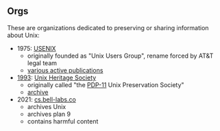 ## Orgs

These are organizations dedicated to preserving or sharing information about Unix:

 * 1975: [USENIX](https://en.wikipedia.org/wiki/USENIX)
   - originally founded as "Unix Users Group", rename forced by AT&T legal team
   - [various active publications](https://www.usenix.org/publications)
 * [1993](https://lwn.net/Articles/725297/): [Unix Heritage Society](https://www.tuhs.org/)
   - originally called "the [PDP-11](./hardware.md) Unix Preservation Society"
   - [archive](https://minnie.tuhs.org/pipermail/tuhs/)
 * 2021: [cs.bell-labs.co](http://cs.bell-labs.co/)
   - archives Unix
   - archives plan 9
   - contains harmful content
